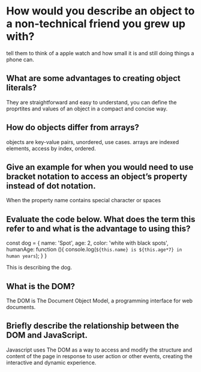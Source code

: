 # How would you describe an object to a non-technical friend you grew up with?

tell them to think of a apple  watch and how small it is and still doing things a phone can.

## What are some advantages to creating object literals?

They are straightforward and easy to understand, you can define the proprtites and values of an object in a compact and concise way.

## How do objects differ from arrays?

objects are key-value pairs, unordered, use cases. arrays are indexed elements, access by index, ordered.

## Give an example for when you would need to use bracket notation to access an object’s property instead of dot notation.

When the property name contains special character or spaces

## Evaluate the code below. What does the term this refer to and what is the advantage to using this?
const dog = {
  name: 'Spot',
  age: 2,
  color: 'white with black spots',
  humanAge: function (){
    console.log(`${this.name} is ${this.age*7} in human years`);
  }
}

This is describing the dog.

## What is the DOM?

The DOM is The Document Object Model, a programming interface for web documents.

## Briefly describe the relationship between the DOM and JavaScript.

Javascript uses The DOM as a way to access and modify the structure and content of the page in response to user action or other events, creating the interactive and dynamic experience.
